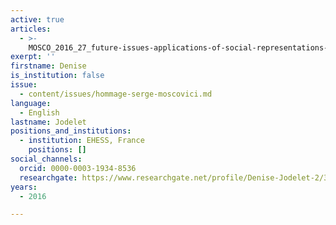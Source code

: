 ```yaml
---
active: true
articles:
  - >-
    MOSCO_2016_27_future-issues-applications-of-social-representations-to-education-and-health
exerpt: ''
firstname: Denise
is_institution: false
issue:
  - content/issues/hommage-serge-moscovici.md
language:
  - English
lastname: Jodelet
positions_and_institutions:
  - institution: EHESS, France
    positions: []
social_channels:
  orcid: 0000-0003-1934-8536
  researchgate: https://www.researchgate.net/profile/Denise-Jodelet-2/3
years:
  - 2016

---
```

